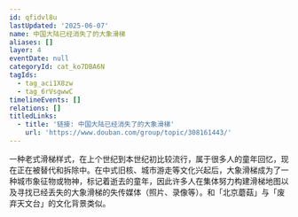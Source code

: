 ```yaml
---
id: qfidvl8u
lastUpdated: '2025-06-07'
name: 中国大陆已经消失了的大象滑梯
aliases: []
layer: 4
eventDate: null
categoryId: cat_ko7DBA6N
tagIds:
  - tag_aci1X8zw
  - tag_6rVsgwwC
timelineEvents: []
relations: []
titledLinks:
  - title: '链接: 中国大陆已经消失了的大象滑梯'
    url: 'https://www.douban.com/group/topic/308161443/'
---
```

一种老式滑梯样式，在上个世纪到本世纪初比较流行，属于很多人的童年回忆，现在正在被替代和拆除中。在中式旧核、城市游走等文化兴起后，大象滑梯成为了一种城市象征物或物神，标记着逝去的童年，因此许多人在集体努力构建滑梯地图以及寻找已经丢失的大象滑梯的失传媒体（照片、录像等）。和「北京蘑菇」与「废弃天文台」的文化背景类似。

